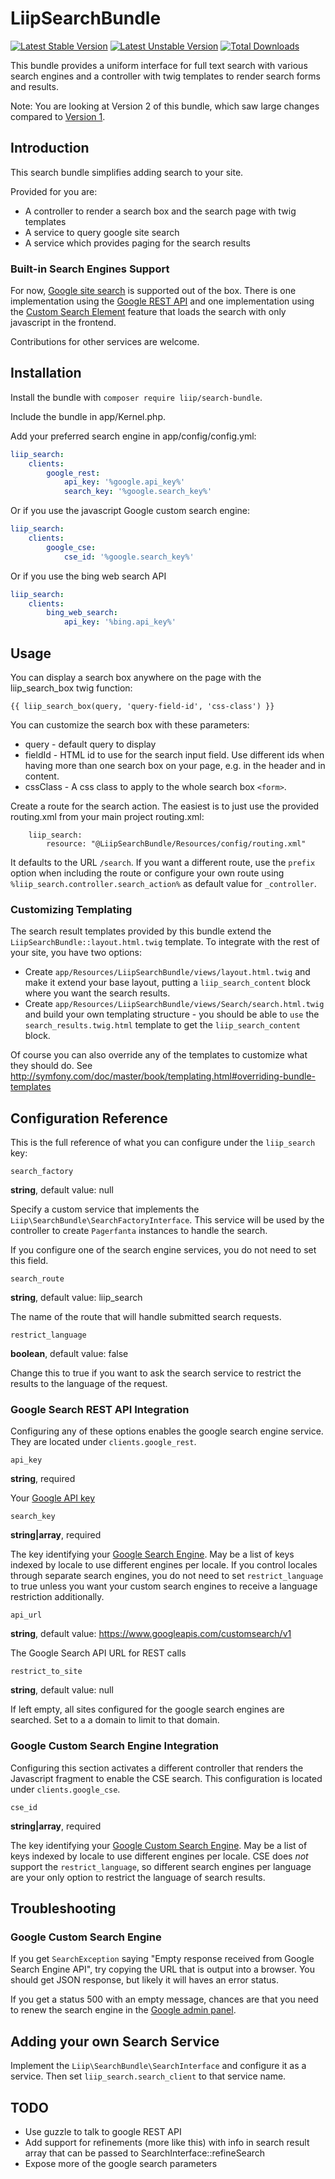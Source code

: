 LiipSearchBundle
================

[![Latest Stable Version](https://poser.pugx.org/liip/search-bundle/v/stable.svg)](https://packagist.org/packages/liip/search-bundle)
[![Latest Unstable Version](https://poser.pugx.org/liip/search-bundle/v/unstable.svg)](https://packagist.org/packages/liip/search-bundle)
[![Total Downloads](https://poser.pugx.org/liip/search-bundle/d/total.png)](https://packagist.org/packages/liip/search-bundle)

This bundle provides a uniform interface for full text search with various 
search engines and a controller with twig templates to render search forms and 
results.

Note: You are looking at Version 2 of this bundle, which saw large changes
compared to [Version 1](https://github.com/liip/LiipSearchBundle/tree/1.0).

Introduction
------------

This search bundle simplifies adding search to your site.

Provided for you are:

* A controller to render a search box and the search page with twig templates
* A service to query google site search
* A service which provides paging for the search results

### Built-in Search Engines Support

For now, [Google site search](http://www.google.com/sitesearch/) is supported 
out of the box. There is one implementation using the
[Google REST API](https://developers.google.com/custom-search/json-api/v1/overview)
and one implementation using the [Custom Search Element](https://developers.google.com/custom-search/docs/element)
feature that loads the search with only javascript in the frontend.

Contributions for other services are welcome.

Installation
------------

Install the bundle with `composer require liip/search-bundle`.

Include the bundle in app/Kernel.php.

Add your preferred search engine in app/config/config.yml:

```yaml
liip_search:
    clients:
        google_rest:
            api_key: '%google.api_key%'
            search_key: '%google.search_key%'
```

Or if you use the javascript Google custom search engine:

```yaml
liip_search:
    clients:
        google_cse:
            cse_id: '%google.search_key%'
```

Or if you use the bing web search API

```yaml
liip_search:
    clients:
        bing_web_search:
            api_key: '%bing.api_key%'
```

Usage
-----

You can display a search box anywhere on the page with the liip_search_box twig function:

``` jinja
{{ liip_search_box(query, 'query-field-id', 'css-class') }}
```

You can customize the search box with these parameters:

* query - default query to display
* fieldId - HTML id to use for the search input field. Use different ids when 
  having more than one search box on your page, e.g. in the header and in content.
* cssClass - A css class to apply to the whole search box `<form>`.

Create a route for the search action. The easiest is to just use the provided 
routing.xml from your main project routing.xml:

```
    liip_search:
        resource: "@LiipSearchBundle/Resources/config/routing.xml"
```

It defaults to the URL `/search`. If you want a different route, use the `prefix` 
option when including the route or configure your own route using 
`%liip_search.controller.search_action%` as default value for `_controller`.

### Customizing Templating

The search result templates provided by this bundle extend the
`LiipSearchBundle::layout.html.twig` template. To integrate with the rest of your
site, you have two options:

* Create `app/Resources/LiipSearchBundle/views/layout.html.twig` and make it
  extend your base layout, putting a ``liip_search_content`` block where you
  want the search results.
* Create `app/Resources/LiipSearchBundle/views/Search/search.html.twig` and
  build your own templating structure - you should be able to `use` the
  `search_results.twig.html` template to get the `liip_search_content` block.

Of course you can also override any of the templates to customize what they
should do. See
http://symfony.com/doc/master/book/templating.html#overriding-bundle-templates

Configuration Reference
-----------------------

This is the full reference of what you can configure under the ``liip_search`` key:

``search_factory``

**string**, default value: null

Specify a custom service that implements the `Liip\SearchBundle\SearchFactoryInterface`. 
This service will be used by the controller to create `Pagerfanta` instances to handle
the search.

If you configure one of the search engine services, you do not need to set this 
field.

``search_route``

**string**, default value: liip_search

The name of the route that will handle submitted search requests.

``restrict_language``

**boolean**, default value: false
  
Change this to true if you want to ask the search service to restrict the
results to the language of the request.

### Google Search REST API Integration

Configuring any of these options enables the google search engine service. They 
are located under ``clients.google_rest``.

``api_key``

**string**, required

Your [Google API key](https://code.google.com/apis/console)

``search_key``

**string|array**, required

The key identifying your [Google Search Engine](https://www.google.com/cse).
May be a list of keys indexed by locale to use different engines per locale.
If you control locales through separate search engines, you do not need to set
`restrict_language` to true unless you want your custom search engines to 
receive a language restriction additionally.

``api_url``

**string**, default value: https://www.googleapis.com/customsearch/v1

The Google Search API URL for REST calls
   
``restrict_to_site``

**string**, default value: null

If left empty, all sites configured for the google search engines are searched.
Set to a a domain to limit to that domain.

### Google Custom Search Engine Integration

Configuring this section activates a different controller that renders the
Javascript fragment to enable the CSE search. This configuration is located
under ``clients.google_cse``.

``cse_id``

**string|array**, required

The key identifying your [Google Custom Search Engine](https://www.google.com/cse).
May be a list of keys indexed by locale to use different engines per locale.
CSE does *not* support the `restrict_language`, so different search engines per
language are your only option to restrict the language of search results.

Troubleshooting
---------------

### Google Custom Search Engine

If you get `SearchException` saying "Empty response received from Google Search
Engine API", try copying the URL that is output into a browser. You should get
JSON response, but likely it will haves an error status.

If you get a status 500 with an empty message, chances are that you need to
renew the search engine in the [Google admin panel](https://www.google.com/cse/all).

Adding your own Search Service
------------------------------

Implement the `Liip\SearchBundle\SearchInterface` and configure it as a service.
Then set `liip_search.search_client` to that service name.

TODO
----

* Use guzzle to talk to google REST API
* Add support for refinements (more like this) with info in search result array 
  that can be passed to SearchInterface::refineSearch
* Expose more of the google search parameters
